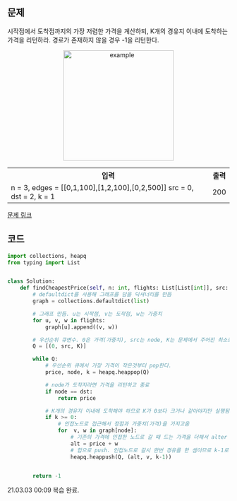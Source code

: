 ## 문제

시작점에서 도착점까지의 가장 저렴한 가격을 계산하되, K개의 경유지 이내에 도착하는 가격을 리턴하라. 경로가 존재하지 않을 경우 -1을 리턴한다. 

<p align="center">
<img width="250" src="https://s3-lc-upload.s3.amazonaws.com/uploads/2018/02/16/995.png" alt="example">
</p>

 <table>
	<th>입력</th>
	<th>출력</th>
	<tr><!-- 첫번째 줄 시작 -->
	    <td>n = 3, edges = [[0,1,100],[1,2,100],[0,2,500]]
src = 0, dst = 2, k = 1</td>
	    <td>200</td>
	</tr><!-- 첫번째 줄 끝 -->
    </table>

<a href="https://leetcode.com/problems/cheapest-flights-within-k-stops/" target="_blank">문제 링크</a>

## 코드

```python
import collections, heapq
from typing import List


class Solution:
    def findCheapestPrice(self, n: int, flights: List[List[int]], src: int, dst: int, K: int) -> int:
        # defaultdict를 사용해 그래프를 담을 딕셔너리를 만듬
        graph = collections.defaultdict(list)

        # 그래프 만듬. u는 시작점, v는 도착점, w는 가중치
        for u, v, w in flights:
            graph[u].append((v, w))

        # 우선순위 큐변수. 0은 가격(가중치), src는 node, K는 문제에서 주어진 최소로 경유해야하는 값
        Q = [(0, src, K)]

        while Q:
            # 우선순위 큐에서 가장 가격이 작은것부터 pop한다.
            price, node, k = heapq.heappop(Q)

            # node가 도착지라면 가격을 리턴하고 종료
            if node == dst:
                return price

            # K개의 경유지 이내에 도착해야 하므로 K가 0보다 크거나 같아야지만 실행됨.
            if k >= 0:
                # 인접노드로 접근해서 정점과 가중치(가격)을 가지고옴
                for  v, w in graph[node]:
                    # 기존의 가격에 인접한 노드로 갈 때 드는 가격을 더해서 alter 변수로 저장
                    alt = price + w
                    # 힙으로 push. 인접노드로 갈시 한번 경유를 한 셈이므로 k-1로 push.
                    heapq.heappush(Q, (alt, v, k-1))


        return -1
```

21.03.03 00:09 복습 완료.